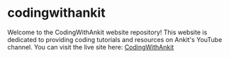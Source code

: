 # codingwithankit
Welcome to the CodingWithAnkit website repository! This website is dedicated to providing coding tutorials and resources on Ankit's YouTube channel. You can visit the live site here: [CodingWithAnkit](https://codingwithankit.vercel.app)

